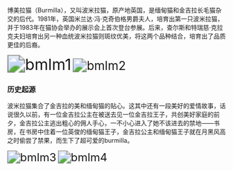 博美拉猫（Burmilla），又叫波米拉猫，原产地英国，是缅甸猫和金吉拉长毛猫杂交的后代。1981年，英国米兰达·冯·克奇伯格男爵夫人，培育出第一只波米拉猫，并于1983年在猫协会举办的展示会上首次登台参展。后来，查尔斯和特瑞慈·克拉克夫妇培育出另一种血统波米拉猫则斑纹优美，将这两个品种结合，培育出了品质更佳的后裔。

<img src="https://cdn.jsdelivr.net/gh/six3git/six3git.github.com/images/bmlm1.jpg" alt="bmlm1" style="zoom:256%;" />

<img src="https://cdn.jsdelivr.net/gh/six3git/six3git.github.com/images/bmlm2.jpg" alt="bmlm2" style="zoom:200%;" />

### 历史起源

波米拉猫集合了金吉拉的美和缅甸猫的贴心。这其中还有一段美好的爱情故事，话说很久以前，有一位金吉拉公主在被送去见一位金吉拉王子，共创美好家庭的前夕，金吉拉公主逃出粗心的佣人手心，一不小心进入了她不该进去的禁地——书房，在书房中住着一位英俊的缅甸猫王子，金吉拉公主和缅甸猫王子就在月黑风高之时偷尝了禁果，而生下了超可爱的burmilla。

<img src="https://cdn.jsdelivr.net/gh/six3git/six3git.github.com/images/bmlm3.jpg" alt="bmlm3" style="zoom:185%;" />

<img src="https://cdn.jsdelivr.net/gh/six3git/six3git.github.com/images/bmlm4.jpg" alt="bmlm4" style="zoom:185%;" />